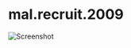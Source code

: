 mal.recruit.2009
================
![Screenshot](https://github.com/mal-project/mal.recruit.2009/blob/master/res/screenshot.jpg?raw=true)

